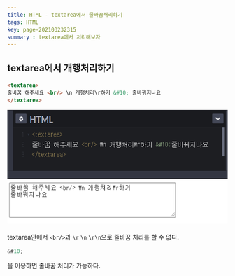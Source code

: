 ```yaml
---
title: HTML - textarea에서 줄바꿈처리하기
tags: HTML
key: page-202103232315
summary : textarea에서 처리해보자
---
```


## textarea에서 개행처리하기
```html
<textarea>
줄바꿈 해주세요 <br/> \n 개행처리\r하기 &#10; 줄바꿔지나요
</textarea>
```
<img src="/assets/images/htmlbr.png" height="260"/><br/><br/>
textarea안에서 `<br/>`과 `\r` `\n` `\r\n`으로 줄바꿈 처리를 할 수 없다. <br/>
```javascript
&#10;
```
&#10; 을 이용하면 줄바꿈 처리가 가능하다.

<br/><br/>

